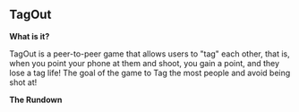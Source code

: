 ## TagOut

**What is it?**

TagOut is a peer-to-peer game that allows users to "tag" each other, that is, when you point your phone at them and shoot, you gain a point, and they lose a tag life! The goal of the game to Tag the most people and avoid being shot at!

**The Rundown**
